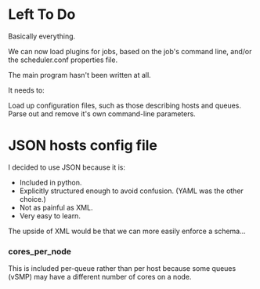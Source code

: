 
# Left To Do #
Basically everything.

We can now load plugins for jobs, based on the job's command line, and/or the scheduler.conf properties file.

The main program hasn't been written at all.

It needs to:

Load up configuration files, such as those describing hosts and queues.
Parse out and remove it's own command-line parameters.



# JSON hosts config file #

I decided to use JSON because it is:
*   Included in python.
*   Explicitly structured enough to avoid confusion. (YAML was the other choice.)
*   Not as painful as XML.
*   Very easy to learn.

The upside of XML would be that we can more easily enforce a schema...


### cores_per_node ###

This is included per-queue rather than per host because some queues (vSMP) may have a different number of cores on a node.

